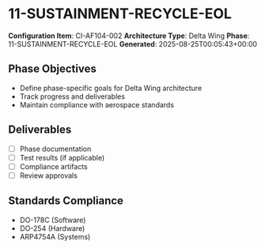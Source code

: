 # 11-SUSTAINMENT-RECYCLE-EOL

**Configuration Item**: CI-AF104-002
**Architecture Type**: Delta Wing
**Phase**: 11-SUSTAINMENT-RECYCLE-EOL
**Generated**: 2025-08-25T00:05:43+00:00

## Phase Objectives
- Define phase-specific goals for Delta Wing architecture
- Track progress and deliverables
- Maintain compliance with aerospace standards

## Deliverables
- [ ] Phase documentation
- [ ] Test results (if applicable)
- [ ] Compliance artifacts
- [ ] Review approvals

## Standards Compliance
- DO-178C (Software)
- DO-254 (Hardware)
- ARP4754A (Systems)
